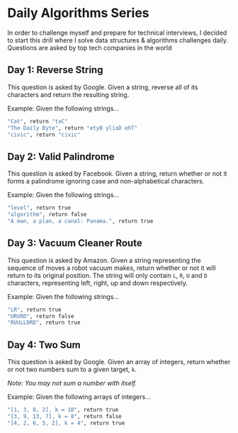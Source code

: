 # Daily Algorithms Series
In order to challenge myself and prepare for technical interviews, I decided to start this drill where I solve data structures & algorithms challenges daily. Questions are asked by top tech companies in the world

## Day 1: Reverse String
This question is asked by Google. Given a string, reverse all of its characters and return the resulting string.

Example: Given the following strings...
```bash
"Cat", return "taC"
"The Daily Byte", return "etyB yliaD ehT"
"civic", return "civic"
```

## Day 2: Valid Palindrome
This question is asked by Facebook. Given a string, return whether or not it forms a palindrome ignoring case and non-alphabetical characters.

Example: Given the following strings...
```bash
"level", return true
"algorithm", return false
"A man, a plan, a canal: Panama.", return true
```
## Day 3: Vacuum Cleaner Route
This question is asked by Amazon. Given a string representing the sequence of moves a robot vacuum makes, return whether or not it will return to its original position. The string will only contain ```L```, ```R```, ```U``` and ```D``` characters, representing left, right, up and down respectively.

Example: Given the following strings...
```bash
"LR", return true
"URURD", return false
"RUULLDRD", return true
```

## Day 4: Two Sum
This question is asked by Google. Given an array of integers, return whether or not two numbers sum to a given target, ```k```.

_Note: You may not sum a number with itself._

Example: Given the following arrays of integers...
```bash
"[1, 3, 8, 2], k = 10", return true
"[3, 9, 13, 7], k = 8", return false
"[4, 2, 6, 5, 2], k = 4", return true
```
